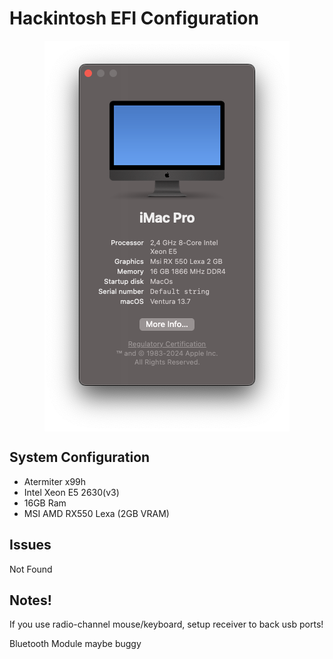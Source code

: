 # Hackintosh EFI Configuration


<img src="Screen.png" 
        alt="Picture"  
        style="display: block; margin: 0 auto" />

## System Configuration

- Atermiter x99h
- Intel Xeon E5 2630(v3) 
- 16GB Ram
- MSI AMD RX550 Lexa (2GB VRAM)

## Issues

Not Found

## Notes!

If you use radio-channel mouse/keyboard, setup receiver to back usb ports!

Bluetooth Module maybe buggy

